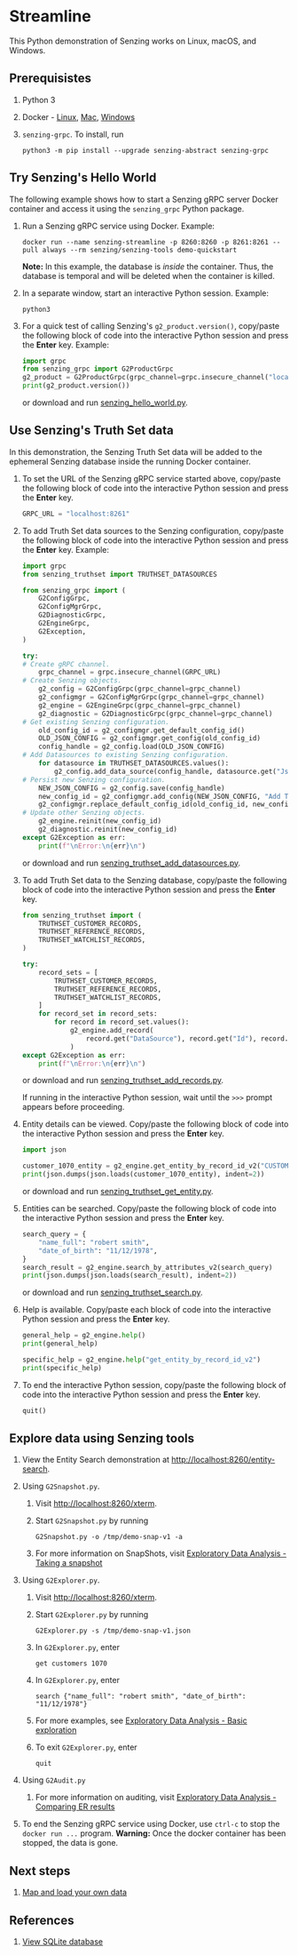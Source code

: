 # Streamline

This Python demonstration of Senzing works on Linux, macOS, and Windows.

## Prerequisistes

1. Python 3
1. Docker -
   [Linux](https://docs.docker.com/desktop/install/linux-install/),
   [Mac](https://docs.docker.com/desktop/install/mac-install/),
   [Windows](https://docs.docker.com/desktop/install/windows-install/)
1. `senzing-grpc`.  To install, run

    ```console
    python3 -m pip install --upgrade senzing-abstract senzing-grpc
    ```

## Try Senzing's Hello World

The following example shows how to start a Senzing gRPC server Docker container
and access it using the `senzing_grpc` Python package.

1. Run a Senzing gRPC service using Docker.
   Example:

    ```console
    docker run --name senzing-streamline -p 8260:8260 -p 8261:8261 --pull always --rm senzing/senzing-tools demo-quickstart

    ```

   **Note:** In this example, the database is *inside* the container.
   Thus, the database is temporal and will be deleted when the container is killed.

1. In a separate window, start an interactive Python session.
   Example:

    ```console
    python3

    ```

1. For a quick test of calling Senzing's `g2_product.version()`,
   copy/paste the following block of code into the interactive Python session
   and press the **Enter** key.
   Example:

    ```python
    import grpc
    from senzing_grpc import G2ProductGrpc
    g2_product = G2ProductGrpc(grpc_channel=grpc.insecure_channel("localhost:8261"))
    print(g2_product.version())
    ```

    or download and run
    [senzing_hello_world.py](https://raw.githubusercontent.com/senzing-garage/knowledge-base/main/proposals/streamline/senzing_hello_world.py).

## Use Senzing's Truth Set data

In this demonstration, the Senzing Truth Set data will be added to the ephemeral
Senzing database inside the running Docker container.

1. To set the URL of the Senzing gRPC service started above,
   copy/paste the following block of code into the interactive Python session
   and press the **Enter** key.

    ```python
    GRPC_URL = "localhost:8261"
    ```

1. To add Truth Set data sources to the Senzing configuration,
   copy/paste the following block of code into the interactive Python session
   and press the **Enter** key.
   Example:

    ```python
    import grpc
    from senzing_truthset import TRUTHSET_DATASOURCES

    from senzing_grpc import (
        G2ConfigGrpc,
        G2ConfigMgrGrpc,
        G2DiagnosticGrpc,
        G2EngineGrpc,
        G2Exception,
    )

    try:
    # Create gRPC channel.
        grpc_channel = grpc.insecure_channel(GRPC_URL)
    # Create Senzing objects.
        g2_config = G2ConfigGrpc(grpc_channel=grpc_channel)
        g2_configmgr = G2ConfigMgrGrpc(grpc_channel=grpc_channel)
        g2_engine = G2EngineGrpc(grpc_channel=grpc_channel)
        g2_diagnostic = G2DiagnosticGrpc(grpc_channel=grpc_channel)
    # Get existing Senzing configuration.
        old_config_id = g2_configmgr.get_default_config_id()
        OLD_JSON_CONFIG = g2_configmgr.get_config(old_config_id)
        config_handle = g2_config.load(OLD_JSON_CONFIG)
    # Add Datasources to existing Senzing configuration.
        for datasource in TRUTHSET_DATASOURCES.values():
            g2_config.add_data_source(config_handle, datasource.get("Json", {}))
    # Persist new Senzing configuration.
        NEW_JSON_CONFIG = g2_config.save(config_handle)
        new_config_id = g2_configmgr.add_config(NEW_JSON_CONFIG, "Add TruthSet datasources")
        g2_configmgr.replace_default_config_id(old_config_id, new_config_id)
    # Update other Senzing objects.
        g2_engine.reinit(new_config_id)
        g2_diagnostic.reinit(new_config_id)
    except G2Exception as err:
        print(f"\nError:\n{err}\n")

    ```

    or download and run
    [senzing_truthset_add_datasources.py](https://raw.githubusercontent.com/senzing-garage/knowledge-base/main/proposals/streamline/senzing_truthset_add_datasources.py).

1. To add Truth Set data to the Senzing database,
   copy/paste the following block of code into the interactive Python session
   and press the **Enter** key.

    ```python
    from senzing_truthset import (
        TRUTHSET_CUSTOMER_RECORDS,
        TRUTHSET_REFERENCE_RECORDS,
        TRUTHSET_WATCHLIST_RECORDS,
    )

    try:
        record_sets = [
            TRUTHSET_CUSTOMER_RECORDS,
            TRUTHSET_REFERENCE_RECORDS,
            TRUTHSET_WATCHLIST_RECORDS,
        ]
        for record_set in record_sets:
            for record in record_set.values():
                g2_engine.add_record(
                    record.get("DataSource"), record.get("Id"), record.get("Json")
                )
    except G2Exception as err:
        print(f"\nError:\n{err}\n")

    ```

    or download and run
    [senzing_truthset_add_records.py](https://raw.githubusercontent.com/senzing-garage/knowledge-base/main/proposals/streamline/senzing_truthset_add_records.py).

    If running in the interactive Python session, wait until the `>>>` prompt appears before proceeding.

1. Entity details can be viewed.
   Copy/paste the following block of code into the interactive Python session
   and press the **Enter** key.

    ```python
    import json

    customer_1070_entity = g2_engine.get_entity_by_record_id_v2("CUSTOMERS", "1070", -1)
    print(json.dumps(json.loads(customer_1070_entity), indent=2))

    ```

    or download and run
    [senzing_truthset_get_entity.py](https://raw.githubusercontent.com/senzing-garage/knowledge-base/main/proposals/streamline/senzing_truthset_get_entity.py).

1. Entities can be searched.
   Copy/paste the following block of code into the interactive Python session
   and press the **Enter** key.

    ```python
    search_query = {
        "name_full": "robert smith",
        "date_of_birth": "11/12/1978",
    }
    search_result = g2_engine.search_by_attributes_v2(search_query)
    print(json.dumps(json.loads(search_result), indent=2))

    ```

    or download and run
    [senzing_truthset_search.py](https://raw.githubusercontent.com/senzing-garage/knowledge-base/main/proposals/streamline/senzing_truthset_search.py).

1. Help is available.
   Copy/paste each block of code into the interactive Python session
   and press the **Enter** key.

    ```python
    general_help = g2_engine.help()
    print(general_help)

    ```

    ```python
    specific_help = g2_engine.help("get_entity_by_record_id_v2")
    print(specific_help)

    ```

1. To end the interactive Python session,
   copy/paste the following block of code into the interactive Python session
   and press the **Enter** key.

    ```python
    quit()
    ```

## Explore data using Senzing tools

1. View the Entity Search demonstration at
   [http://localhost:8260/entity-search](http://localhost:8260/entity-search).

1. Using `G2Snapshot.py`.
    1. Visit
       [http://localhost:8260/xterm](http://localhost:8260/xterm).

    1. Start `G2Snapshot.py` by running

        ```console
        G2Snapshot.py -o /tmp/demo-snap-v1 -a
        ```

    1. For more information on SnapShots, visit
       [Exploratory Data Analysis - Taking a snapshot](https://senzing.zendesk.com/hc/en-us/articles/360051874294-Exploratory-Data-Analysis-3-Taking-a-snapshot)

1. Using `G2Explorer.py`.
    1. Visit
       [http://localhost:8260/xterm](http://localhost:8260/xterm).

    1. Start `G2Explorer.py` by running

        ```console
        G2Explorer.py -s /tmp/demo-snap-v1.json
        ```

    1. In `G2Explorer.py`, enter

        ```console
        get customers 1070
        ```

    1. In `G2Explorer.py`, enter

        ```console
        search {"name_full": "robert smith", "date_of_birth": "11/12/1978"}
        ```

    1. For more examples, see
       [Exploratory Data Analysis - Basic exploration](https://senzing.zendesk.com/hc/en-us/articles/360051768234-Exploratory-Data-Analysis-2-Basic-exploration)

    1. To exit `G2Explorer.py`, enter

        ```console
        quit
        ```

1. Using `G2Audit.py`

    1. For more information on auditing, visit
       [Exploratory Data Analysis - Comparing ER results](https://senzing.zendesk.com/hc/en-us/articles/360050643034-Exploratory-Data-Analysis-4-Comparing-ER-results)

1. To end the Senzing gRPC service using Docker,
   use `ctrl-c` to stop the `docker run ...` program.
   **Warning:** Once the docker container has been stopped, the data is gone.

## Next steps

1. [Map and load your own data](map-and-load-your-own-data.md)

## References

1. [View SQLite database](coleifer-sqlite-web.md)
